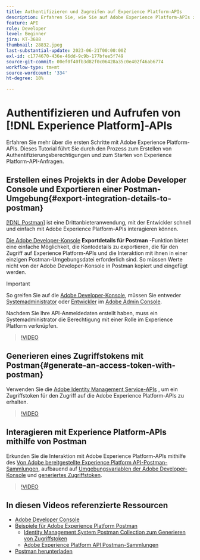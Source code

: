 ```yaml
---
title: Authentifizieren und Zugreifen auf Experience Platform-APIs
description: Erfahren Sie, wie Sie auf Adobe Experience Platform-APIs zugreifen können.
feature: API
role: Developer
level: Beginner
jira: KT-3688
thumbnail: 28832.jpeg
last-substantial-update: 2023-06-21T00:00:00Z
exl-id: c1774670-436e-46dd-9c9b-177bfee5f749
source-git-commit: 00ef0f40fb3d82f0c06428a35c0e402f46ab6774
workflow-type: tm+mt
source-wordcount: '334'
ht-degree: 18%

---
```


# Authentifizieren und Aufrufen von [!DNL Experience Platform]-APIs

Erfahren Sie mehr über die ersten Schritte mit Adobe Experience Platform-APIs. Dieses Tutorial führt Sie durch den Prozess zum Erstellen von Authentifizierungsberechtigungen und zum Starten von Experience Platform-API-Anfragen.

## Erstellen eines Projekts in der Adobe Developer Console und Exportieren einer Postman-Umgebung{#export-integration-details-to-postman}

[[!DNL Postman]](https://www.postman.com/) ist eine Drittanbieteranwendung, mit der Entwickler schnell und einfach mit Adobe Experience Platform-APIs interagieren können.

[Die Adobe Developer-Konsole](https://developer.adobe.com/console/home) **Exportdetails für Postman** -Funktion bietet eine einfache Möglichkeit, die Kontodetails zu exportieren, die für den Zugriff auf Experience Platform-APIs und die Interaktion mit ihnen in einer einzigen Postman-Umgebungsdatei erforderlich sind. So müssen Werte nicht von der Adobe Developer-Konsole in Postman kopiert und eingefügt werden.

>[!IMPORTANT]
>
>So greifen Sie auf die [Adobe Developer-Konsole](https://developer.adobe.com/console/home), müssen Sie entweder [Systemadministrator](https://helpx.adobe.com/de/enterprise/using/admin-roles.html) oder [Entwickler](https://helpx.adobe.com/enterprise/using/manage-developers.html#:~:text=Add%20developers%20to%20a%20single%20product%20profile&amp;text=In%20the%20Admin%20Console%2C%20navigate,in%20the%20upper%2Dright%20corner.) im [Adobe Admin Console](https://adminconsole.adobe.com).
>
> Nachdem Sie Ihre API-Anmeldedaten erstellt haben, muss ein Systemadministrator die Berechtigung mit einer Rolle im Experience Platform verknüpfen.

>[!VIDEO](https://video.tv.adobe.com/v/28832/?learn=on)

## Generieren eines Zugriffstokens mit Postman{#generate-an-access-token-with-postman}

Verwenden Sie die [Adobe Identity Management Service-APIs](https://github.com/adobe/experience-platform-postman-samples/tree/master/apis/ims) , um ein Zugriffstoken für den Zugriff auf die Adobe Experience Platform-APIs zu erhalten.

>[!VIDEO](https://video.tv.adobe.com/v/29698/?learn=on)


## Interagieren mit Experience Platform-APIs mithilfe von Postman

Erkunden Sie die Interaktion mit Adobe Experience Platform-APIs mithilfe des [Von Adobe bereitgestellte Experience Platform API-Postman-Sammlungen](https://github.com/adobe/experience-platform-postman-samples/tree/master/apis/experience-platform), aufbauend auf [Umgebungsvariablen der Adobe Developer-Konsole](#export-integration-details-to-postman) und [generiertes Zugriffstoken](#generate-an-access-token-with-postman).

>[!VIDEO](https://video.tv.adobe.com/v/29704/?learn=on)


## In diesen Videos referenzierte Ressourcen

* [Adobe Developer Console](https://developer.adobe.com/console/home)
* [Beispiele für Adobe Experience Platform Postman](https://github.com/adobe/experience-platform-postman-samples)
   * [Identity Management System Postman Collection zum Generieren von Zugriffstoken](https://github.com/adobe/experience-platform-postman-samples/tree/master/apis/ims)
   * [Adobe Experience Platform API Postman-Sammlungen](https://github.com/adobe/experience-platform-postman-samples/tree/master/apis/experience-platform)
* [Postman herunterladen](https://www.postman.com/)
